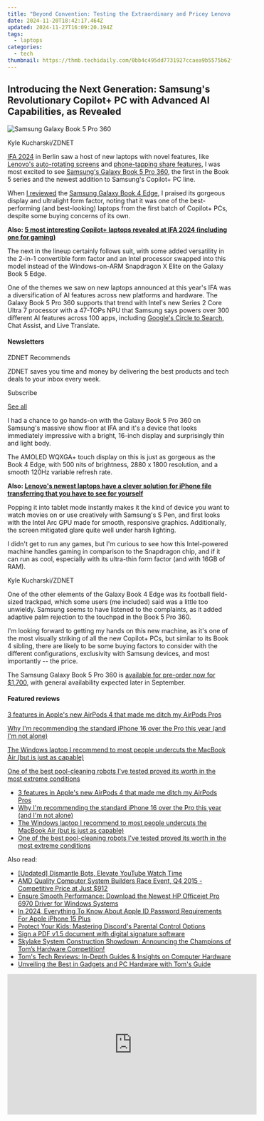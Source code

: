 ```yaml
---
title: "Beyond Convention: Testing the Extraordinary and Pricey Lenovo ThinkPad X1 Fold with ZDNet"
date: 2024-11-20T18:42:17.464Z
updated: 2024-11-27T16:09:20.194Z
tags:
  - laptops
categories:
  - tech
thumbnail: https://thmb.techidaily.com/0bb4c495dd7731927ccaea9b5575b62f707a960302840b45601332f0fd63d3f8.jpg
---
```


## Introducing the Next Generation: Samsung's Revolutionary Copilot+ PC with Advanced AI Capabilities, as Revealed

![Samsung Galaxy Book 5 Pro 360](https://www.zdnet.com/a/img/resize/3dd0fe76701cf423ded99835977b17644e42cade/2024/09/08/0a58fa4b-76ef-47ec-b3a1-67521502fe98/galaxy-book-5-pro-360-2.jpg?auto=webp&precrop=6000,3370,x0,y0&width=1280)

Kyle Kucharski/ZDNET

[IFA 2024](https://www.ifa-berlin.com/) in Berlin saw a host of new laptops with novel features, like [Lenovo's auto-rotating screens](https://www.zdnet.com/article/i-went-hands-on-with-lenovos-auto-swiveling-laptop-at-ifa-2024-and-its-quite-the-spectacle/) and [phone-tapping share features](https://www.zdnet.com/article/lenovos-newest-laptops-have-a-clever-solution-for-iphone-file-transferring-that-you-have-to-see-for-yourself/), I was most excited to see [Samsung's Galaxy Book 5 Pro 360](https://shop-links.co/link/?url=https%3A%2F%2Fwww.samsung.com%2Fus%2Fcomputing%2Fgalaxy-books%2Fgalaxy-book5-series%2Fbuy%2Fgalaxy-book5-pro-360-16-intel-core-ultra-7-1tb-gray-np960qha-kg1us%2F&publisher_slug=itechdaily19598&exclusive=1), the first in the Book 5 series and the newest addition to Samsung's Copilot+ PC line.

When [I reviewed](https://www.zdnet.com/article/i-tested-samsungs-new-copilot-pc-and-its-one-of-the-best-windows-laptop-deals-right-now/) the [Samsung Galaxy Book 4 Edge](https://shop-links.co/link/?url=https%3A%2F%2Fwww.bestbuy.com%2Fsite%2Fsamsung-galaxy-book4-edge-copilot-pc-16-amoled-touch-screen-laptop-snapdragon-x-elite-3-4ghz-16gb-memory-512gb-storage-sapphire-blue%2F6583788.p&publisher_slug=itechdaily19598&exclusive=1), I praised its gorgeous display and ultralight form factor, noting that it was one of the best-performing (and best-looking) laptops from the first batch of Copilot+ PCs, despite some buying concerns of its own. 

**Also: [5 most interesting Copilot+ laptops revealed at IFA 2024 (including one for gaming)](https://www.zdnet.com/article/5-most-interesting-copilot-laptops-revealed-at-ifa-2024-including-one-for-gaming/)**

The next in the lineup certainly follows suit, with some added versatility in the 2-in-1 convertible form factor and an Intel processor swapped into this model instead of the Windows-on-ARM Snapdragon X Elite on the Galaxy Book 5 Edge. 

One of the themes we saw on new laptops announced at this year's IFA was a diversification of AI features across new platforms and hardware. The Galaxy Book 5 Pro 360 supports that trend with Intel's new Series 2 Core Ultra 7 processor with a 47-TOPs NPU that Samsung says powers over 300 different AI features across 100 apps, including [Google's Circle to Search](https://www.zdnet.com/article/how-to-use-circle-to-search-on-android-and-what-models-support-it/), Chat Assist, and Live Translate. 

#### Newsletters

ZDNET Recommends

ZDNET saves you time and money by delivering the best products and tech deals to your inbox every week.

 Subscribe

[See all](https://www.zdnet.com/newsletters/)

I had a chance to go hands-on with the Galaxy Book 5 Pro 360 on Samsung's massive show floor at IFA and it's a device that looks immediately impressive with a bright, 16-inch display and surprisingly thin and light body. 

The AMOLED WQXGA+ touch display on this is just as gorgeous as the Book 4 Edge, with 500 nits of brightness, 2880 x 1800 resolution, and a smooth 120Hz variable refresh rate. 

**Also: [Lenovo's newest laptops have a clever solution for iPhone file transferring that you have to see for yourself](https://www.zdnet.com/article/lenovos-newest-laptops-have-a-clever-solution-for-iphone-file-transferring-that-you-have-to-see-for-yourself/)**

Popping it into tablet mode instantly makes it the kind of device you want to watch movies on or use creatively with Samsung's S Pen, and first looks with the Intel Arc GPU made for smooth, responsive graphics. Additionally, the screen mitigated glare quite well under harsh lighting. 

I didn't get to run any games, but I'm curious to see how this Intel-powered machine handles gaming in comparison to the Snapdragon chip, and if it can run as cool, especially with its ultra-thin form factor (and with 16GB of RAM).

Kyle Kucharski/ZDNET

One of the other elements of the Galaxy Book 4 Edge was its football field-sized trackpad, which some users (me included) said was a little too unwieldy. Samsung seems to have listened to the complaints, as it added adaptive palm rejection to the touchpad in the Book 5 Pro 360\. 

I'm looking forward to getting my hands on this new machine, as it's one of the most visually striking of all the new Copilot+ PCs, but similar to its Book 4 sibling, there are likely to be some buying factors to consider with the different configurations, exclusivity with Samsung devices, and most importantly -- the price. 

The Samsung Galaxy Book 5 Pro 360 is [available for pre-order now for $1,700](https://shop-links.co/link/?url=https%3A%2F%2Fwww.samsung.com%2Fus%2Fcomputing%2Fgalaxy-books%2Fgalaxy-book5-series%2Fbuy%2Fgalaxy-book5-pro-360-16-intel-core-ultra-7-1tb-gray-np960qha-kg1us%2F&publisher_slug=itechdaily19598&exclusive=1), with general availability expected later in September. 

#### Featured reviews

[3 features in Apple's new AirPods 4 that made me ditch my AirPods Pros](https://www.zdnet.com/article/3-features-in-apples-new-airpods-4-that-made-me-ditch-my-airpods-pros/ "3 features in Apple's new AirPods 4 that made me ditch my AirPods Pros")

[Why I'm recommending the standard iPhone 16 over the Pro this year (and I'm not alone)](https://www.zdnet.com/article/why-im-recommending-the-standard-iphone-16-over-the-pro-this-year-and-im-not-alone/ "Why I'm recommending the standard iPhone 16 over the Pro this year (and I'm not alone)")

[The Windows laptop I recommend to most people undercuts the MacBook Air (but is just as capable)](https://www.zdnet.com/article/the-windows-laptop-i-recommend-to-most-people-undercuts-the-macbook-air-but-is-just-as-capable/ "The Windows laptop I recommend to most people undercuts the MacBook Air (but is just as capable)")

[One of the best pool-cleaning robots I've tested proved its worth in the most extreme conditions](https://www.zdnet.com/article/one-of-the-best-pool-cleaning-robots-ive-tested-proved-its-worth-in-the-most-extreme-conditions/ "One of the best pool-cleaning robots I've tested proved its worth in the most extreme conditions")

* [3 features in Apple's new AirPods 4 that made me ditch my AirPods Pros](https://www.zdnet.com/article/3-features-in-apples-new-airpods-4-that-made-me-ditch-my-airpods-pros/ "3 features in Apple's new AirPods 4 that made me ditch my AirPods Pros")
* [Why I'm recommending the standard iPhone 16 over the Pro this year (and I'm not alone)](https://www.zdnet.com/article/why-im-recommending-the-standard-iphone-16-over-the-pro-this-year-and-im-not-alone/ "Why I'm recommending the standard iPhone 16 over the Pro this year (and I'm not alone)")
* [The Windows laptop I recommend to most people undercuts the MacBook Air (but is just as capable)](https://www.zdnet.com/article/the-windows-laptop-i-recommend-to-most-people-undercuts-the-macbook-air-but-is-just-as-capable/ "The Windows laptop I recommend to most people undercuts the MacBook Air (but is just as capable)")
* [One of the best pool-cleaning robots I've tested proved its worth in the most extreme conditions](https://www.zdnet.com/article/one-of-the-best-pool-cleaning-robots-ive-tested-proved-its-worth-in-the-most-extreme-conditions/ "One of the best pool-cleaning robots I've tested proved its worth in the most extreme conditions")

<ins class="adsbygoogle"
     style="display:block"
     data-ad-format="autorelaxed"
     data-ad-client="ca-pub-7571918770474297"
     data-ad-slot="1223367746"></ins>

<ins class="adsbygoogle"
     style="display:block"
     data-ad-client="ca-pub-7571918770474297"
     data-ad-slot="8358498916"
     data-ad-format="auto"
     data-full-width-responsive="true"></ins>

<span class="atpl-alsoreadstyle">Also read:</span>
<div><ul>
<li><a href="https://youtube-lab.techidaily.com/ed-dismantle-bots-elevate-youtube-watch-time/"><u>[Updated] Dismantle Bots, Elevate YouTube Watch Time</u></a></li>
<li><a href="https://hardware-reviews.techidaily.com/amd-quality-computer-system-builders-race-event-q4-2015-competitive-price-at-just-912/"><u>AMD Quality Computer System Builders Race Event, Q4 2015 - Competitive Price at Just $912</u></a></li>
<li><a href="https://win-dash.techidaily.com/ensure-smooth-performance-download-the-newest-hp-officejet-pro-6970-driver-for-windows-systems/"><u>Ensure Smooth Performance: Download the Newest HP Officejet Pro 6970 Driver for Windows Systems</u></a></li>
<li><a href="https://apple-account.techidaily.com/in-2024-everything-to-know-about-apple-id-password-requirements-for-apple-iphone-15-plus-by-drfone-ios/"><u>In 2024, Everything To Know About Apple ID Password Requirements For Apple iPhone 15 Plus</u></a></li>
<li><a href="https://tech-renaissance.techidaily.com/protect-your-kids-mastering-discords-parental-control-options/"><u>Protect Your Kids: Mastering Discord's Parental Control Options</u></a></li>
<li><a href="https://techidaily.com/sign-a-pdf-v15-document-with-digital-signature-software-by-ldigisigner-sign-a-pdf-sign-a-pdf/"><u>Sign a PDF v1.5 document with digital signature software</u></a></li>
<li><a href="https://hardware-reviews.techidaily.com/1723964467063-skylake-system-construction-showdown-announcing-the-champions-of-toms-hardware-competition/"><u>Skylake System Construction Showdown: Announcing the Champions of Tom’s Hardware Competition!</u></a></li>
<li><a href="https://hardware-reviews.techidaily.com/toms-tech-reviews-in-depth-guides-and-insights-on-computer-hardware/"><u>Tom's Tech Reviews: In-Depth Guides & Insights on Computer Hardware</u></a></li>
<li><a href="https://hardware-reviews.techidaily.com/unveiling-the-best-in-gadgets-and-pc-hardware-with-toms-guide/"><u>Unveiling the Best in Gadgets and PC Hardware with Tom's Guide</u></a></li>
</ul></div>

<!-- affiliate ads begin -->
<iframe width="560" height="315" src="https://www.youtube.com/embed/RJNYTGHVlLc?si=heERQcpMi77lqToE&autoplay=1" title="YouTube video player" frameborder="0" allow="accelerometer; autoplay; clipboard-write; encrypted-media; gyroscope; picture-in-picture; web-share" referrerpolicy="strict-origin-when-cross-origin" allowfullscreen></iframe>
<!-- affiliate ads end -->

